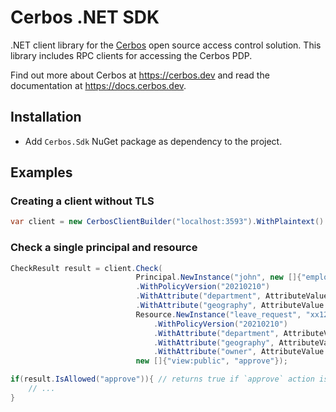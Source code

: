 Cerbos .NET SDK
===============

.NET client library for the [Cerbos](https://github.com/cerbos/cerbos) open source access control solution. This library
includes RPC clients for accessing the Cerbos PDP.

Find out more about Cerbos at https://cerbos.dev and read the documentation at https://docs.cerbos.dev.

Installation
-------------

- Add `Cerbos.Sdk` NuGet package as dependency to the project.

Examples
--------

### Creating a client without TLS

```csharp
var client = new CerbosClientBuilder("localhost:3593").WithPlaintext().BuildBlockingClient();
```

### Check a single principal and resource

```csharp
CheckResult result = client.Check(
                            Principal.NewInstance("john", new []{"employee"})
                            .WithPolicyVersion("20210210")
                            .WithAttribute("department", AttributeValue.StringValue("marketing"))
                            .WithAttribute("geography", AttributeValue.StringValue("GB")),
                            Resource.NewInstance("leave_request", "xx125")
                                .WithPolicyVersion("20210210")
                                .WithAttribute("department", AttributeValue.StringValue("marketing"))
                                .WithAttribute("geography", AttributeValue.StringValue("GB"))
                                .WithAttribute("owner", AttributeValue.StringValue("john")),
                            new []{"view:public", "approve"});

if(result.IsAllowed("approve")){ // returns true if `approve` action is allowed
    // ...
}
```
